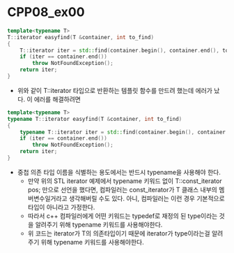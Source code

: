 # CPP08_ex00

```cpp
template<typename T>
T::iterator easyfind(T &container, int to_find)
{
	T::iterator iter = std::find(container.begin(), container.end(), to_find);
	if (iter == container.end())
		throw NotFoundException();
	return iter;
}
```
- 위와 같이 T::iterator 타입으로 반환하는 템플릿 함수를 만드려 했는데 에러가 났다. 이 에러를 해결하려면

```cpp
template<typename T>
typename T::iterator easyfind(T &container, int to_find)
{
	typename T::iterator iter = std::find(container.begin(), container.end(), to_find);
	if (iter == container.end())
		throw NotFoundException();
	return iter;
}
```
- 중첩 의존 타입 이름을 식별하는 용도에서는 반드시 typename을 사용해야 한다.
	- 만약 위의 STL iterator 예제에서 typename 키워드 없이 T::const_iterator pos; 만으로 선언을 했다면, 컴파일러는 const_iterator가 T 클래스 내부의 멤버변수일거라고 생각해버릴 수도 있다. 아니, 컴파일러는 이런 경우 기본적으로 타입이 아니라고 가정한다.
	- 따라서 c++ 컴파일러에게 어떤 키워드는 typedef로 재정의 된 type이라는 것을 알려주기 위해 typename 키워드를 사용해야한다.
	- 위 코드는 iterator가 T의 의존타입이기 때문에 iterator가 type이라는걸 알려주기 위해 typename 키워드를 사용해야한다. 